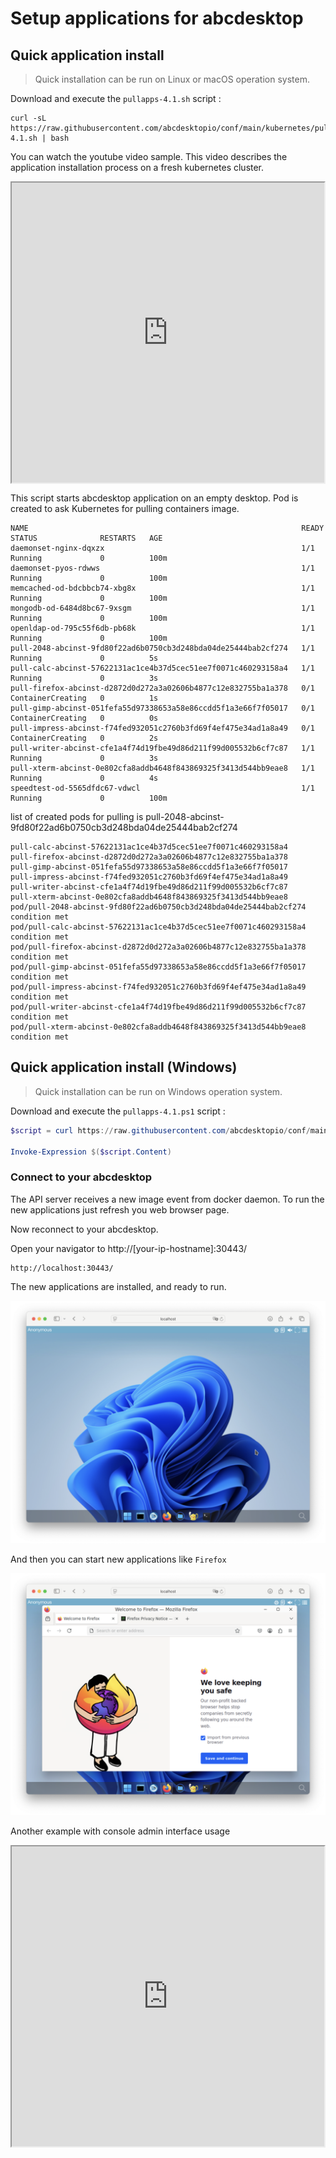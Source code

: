 
# Setup applications for abcdesktop

## Quick application install

> Quick installation can be run on Linux or macOS operation system. 

Download and execute the `pullapps-4.1.sh` script :

```
curl -sL https://raw.githubusercontent.com/abcdesktopio/conf/main/kubernetes/pullapps-4.1.sh | bash
```

You can watch the youtube video sample. This video describes the application installation process on a fresh kubernetes cluster.

<div style="display: flex; justify-content: center;"><iframe width="640" height="480" src="https://www.youtube.com/embed/JSIjnNA6kNE" allow="accelerometer; autoplay; encrypted-media; gyroscope; picture-in-picture" allowfullscreen> </iframe></div>


This script starts abcdesktop application on an empty desktop. Pod is created to ask Kubernetes for pulling containers image.


```
NAME                                                             READY   STATUS              RESTARTS   AGE
daemonset-nginx-dqxzx                                            1/1     Running             0          100m
daemonset-pyos-rdwws                                             1/1     Running             0          100m
memcached-od-bdcbbcb74-xbg8x                                     1/1     Running             0          100m
mongodb-od-6484d8bc67-9xsgm                                      1/1     Running             0          100m
openldap-od-795c55f6db-pb68k                                     1/1     Running             0          100m
pull-2048-abcinst-9fd80f22ad6b0750cb3d248bda04de25444bab2cf274   1/1     Running             0          5s
pull-calc-abcinst-57622131ac1ce4b37d5cec51ee7f0071c460293158a4   1/1     Running             0          3s
pull-firefox-abcinst-d2872d0d272a3a02606b4877c12e832755ba1a378   0/1     ContainerCreating   0          1s
pull-gimp-abcinst-051fefa55d97338653a58e86ccdd5f1a3e66f7f05017   0/1     ContainerCreating   0          0s
pull-impress-abcinst-f74fed932051c2760b3fd69f4ef475e34ad1a8a49   0/1     ContainerCreating   0          2s
pull-writer-abcinst-cfe1a4f74d19fbe49d86d211f99d005532b6cf7c87   1/1     Running             0          3s
pull-xterm-abcinst-0e802cfa8addb4648f843869325f3413d544bb9eae8   1/1     Running             0          4s
speedtest-od-5565dfdc67-vdwcl                                    1/1     Running             0          100m
```

list of created pods for pulling is pull-2048-abcinst-9fd80f22ad6b0750cb3d248bda04de25444bab2cf274

```
pull-calc-abcinst-57622131ac1ce4b37d5cec51ee7f0071c460293158a4
pull-firefox-abcinst-d2872d0d272a3a02606b4877c12e832755ba1a378
pull-gimp-abcinst-051fefa55d97338653a58e86ccdd5f1a3e66f7f05017
pull-impress-abcinst-f74fed932051c2760b3fd69f4ef475e34ad1a8a49
pull-writer-abcinst-cfe1a4f74d19fbe49d86d211f99d005532b6cf7c87
pull-xterm-abcinst-0e802cfa8addb4648f843869325f3413d544bb9eae8
pod/pull-2048-abcinst-9fd80f22ad6b0750cb3d248bda04de25444bab2cf274 condition met
pod/pull-calc-abcinst-57622131ac1ce4b37d5cec51ee7f0071c460293158a4 condition met
pod/pull-firefox-abcinst-d2872d0d272a3a02606b4877c12e832755ba1a378 condition met
pod/pull-gimp-abcinst-051fefa55d97338653a58e86ccdd5f1a3e66f7f05017 condition met
pod/pull-impress-abcinst-f74fed932051c2760b3fd69f4ef475e34ad1a8a49 condition met
pod/pull-writer-abcinst-cfe1a4f74d19fbe49d86d211f99d005532b6cf7c87 condition met
pod/pull-xterm-abcinst-0e802cfa8addb4648f843869325f3413d544bb9eae8 condition met
```

## Quick application install (Windows)

> Quick installation can be run on Windows operation system. 

Download and execute the `pullapps-4.1.ps1` script :

```PowerShell
$script = curl https://raw.githubusercontent.com/abcdesktopio/conf/main/kubernetes/pullapps-4.1.ps1 

Invoke-Expression $($script.Content)
```

### Connect to your abcdesktop

The API server receives a new image event from docker daemon. To run the new applications just refresh you web browser page.

Now reconnect to your abcdesktop. 

Open your navigator to http://[your-ip-hostname]:30443/

```	
http://localhost:30443/
```

The new applications are installed, and ready to run.

![applications after upload json](img/abcdesktop-4-1-loginanonymous-with-applications.png)

And then you can start new applications like `Firefox`

![Start Firefix application](img/abcdesktop-4-1-loginanonymous-with-firefox-applications.png)

Another example with console admin interface usage

<div style="display: flex; justify-content: center;"><iframe width="640" height="480" src="https://www.youtube.com/embed/Dah78eAJykw" allow="accelerometer; autoplay; encrypted-media; gyroscope; picture-in-picture" allowfullscreen> </iframe></div>



